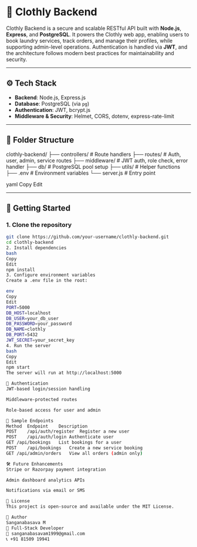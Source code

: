 # 🧼 Clothly Backend

Clothly Backend is a secure and scalable RESTful API built with **Node.js**, **Express**, and **PostgreSQL**. It powers the Clothly web app, enabling users to book laundry services, track orders, and manage their profiles, while supporting admin-level operations. Authentication is handled via **JWT**, and the architecture follows modern best practices for maintainability and security.

---

## ⚙️ Tech Stack

- **Backend**: Node.js, Express.js
- **Database**: PostgreSQL (via `pg`)
- **Authentication**: JWT, bcrypt.js
- **Middleware & Security**: Helmet, CORS, dotenv, express-rate-limit

---

## 📁 Folder Structure

clothly-backend/
├── controllers/ # Route handlers
├── routes/ # Auth, user, admin, service routes
├── middleware/ # JWT auth, role check, error handler
├── db/ # PostgreSQL pool setup
├── utils/ # Helper functions
├── .env # Environment variables
└── server.js # Entry point

yaml
Copy
Edit

---

## 🚀 Getting Started

### 1. Clone the repository

```bash
git clone https://github.com/your-username/clothly-backend.git
cd clothly-backend
2. Install dependencies
bash
Copy
Edit
npm install
3. Configure environment variables
Create a .env file in the root:

env
Copy
Edit
PORT=5000
DB_HOST=localhost
DB_USER=your_db_user
DB_PASSWORD=your_password
DB_NAME=clothly
DB_PORT=5432
JWT_SECRET=your_secret_key
4. Run the server
bash
Copy
Edit
npm start
The server will run at http://localhost:5000

🔐 Authentication
JWT-based login/session handling

Middleware-protected routes

Role-based access for user and admin

🧪 Sample Endpoints
Method	Endpoint	Description
POST	/api/auth/register	Register a new user
POST	/api/auth/login	Authenticate user
GET	/api/bookings	List bookings for a user
POST	/api/bookings	Create a new service booking
GET	/api/admin/orders	View all orders (admin only)

🛠️ Future Enhancements
Stripe or Razorpay payment integration

Admin dashboard analytics APIs

Notifications via email or SMS

📄 License
This project is open-source and available under the MIT License.

👤 Author
Sanganabasava M
💼 Full-Stack Developer
📧 sanganabasavam1999@gmail.com
📞 +91 81509 19941

